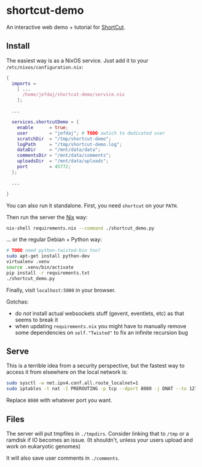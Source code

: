 shortcut-demo
=============

An interactive web demo + tutorial for [ShortCut][1].

Install
-------

The easiest way is as a NixOS service.
Just add it to your `/etc/nixos/configuration.nix`:

```.nix
{
  imports =
    [ ...
      /home/jefdaj/shortcut-demo/service.nix
    ];

  ...

  services.shortcutDemo = {
    enable      = true;
    user        = "jefdaj"; # TODO swtich to dedicated user
    scratchDir  = "/tmp/shortcut-demo";
    logPath     = "/tmp/shortcut-demo.log";
    dataDir     = "/mnt/data/data";
    commentsDir = "/mnt/data/comments";
    uploadsDir  = "/mnt/data/uploads";
    port        = 45772;
  };

  ...

}
```

You can also run it standalone.
First, you need `shortcut` on your `PATH`.

Then run the server the [Nix][2] way:

```.bash
nix-shell requirements.nix --command ./shortcut_demo.py
```

... or the regular Debian + Python way:

```.bash
# TODO need python-twisted-bin too?
sudo apt-get install python-dev
virtualenv .venv
source .venv/bin/activate
pip install -r requirements.txt
./shortcut_demo.py
```

Finally, visit `localhost:5000` in your browser.

Gotchas:

* do *not* install actual websockets stuff (gevent, eventlets, etc) as that seems to break it
* when updating `requirements.nix` you might have to manually remove
  some dependencies on `self."Twisted"` to fix an infinite recursion bug

Serve
-----

This is a terrible idea from a security perspective,
but the fastest way to access it from elsewhere on the local network is:

```.bash
sudo sysctl -w net.ipv4.conf.all.route_localnet=1
sudo iptables -t nat -I PREROUTING -p tcp --dport 8080 -j DNAT --to 127.0.0.1:5000
```

Replace `8080` with whatever port you want.

Files
-----

The server will put tmpfiles in `./tmpdirs`. Consider linking that to `/tmp` or
a ramdisk if IO becomes an issue. (It shouldn't, unless your users upload and
work on eukaryotic genomes)

It will also save user comments in `./comments`.

[1]: https://github.com/jefdaj/shortcut
[2]: https://nixos.org/nix
